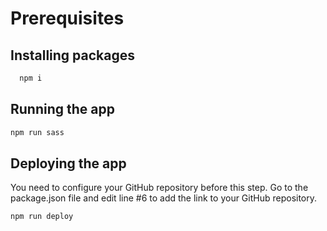 # Prerequisites
## Installing packages
```bash
  npm i 
``` 
## Running the app
```bash
npm run sass
```
## Deploying the app
You need to configure your GitHub repository before this step.
Go to the package.json file and edit line #6 to add the link to your GitHub repository.

```bash
npm run deploy
```
